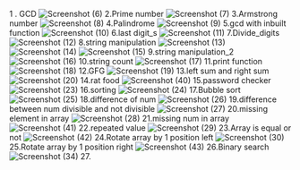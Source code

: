 1 . GCD
![Screenshot (6)](https://github.com/user-attachments/assets/ac43b77c-bb36-450e-9aab-9b9eaf4b3411)
2.Prime number
![Screenshot (7)](https://github.com/user-attachments/assets/6a1edd37-b387-4c05-b2d5-d2c7e523846e)
3.Armstrong number
![Screenshot (8)](https://github.com/user-attachments/assets/c7cd45e4-f478-4b49-8ad9-f93797c7c3bf)
4.Palindrome
![Screenshot (9)](https://github.com/user-attachments/assets/d9c57006-ad30-4d0f-99ac-e32097958bfd)
5.gcd with inbuilt function
![Screenshot (10)](https://github.com/user-attachments/assets/1af7181b-991e-4ca8-a408-34eb8925f144)
6.last digit_s
![Screenshot (11)](https://github.com/user-attachments/assets/78b3bf32-ae7f-4ee2-9ca5-18ed81b9a477)
7.Divide_digits
![Screenshot (12)](https://github.com/user-attachments/assets/888e6e06-a78b-4d84-bb86-f14eae5e5a7b)
8.string manipulation
![Screenshot (13)](https://github.com/user-attachments/assets/5c3d0ef1-ca2f-4d87-9852-0ed56ee684d0)
![Screenshot (14)](https://github.com/user-attachments/assets/b8b3441f-19d6-4969-8701-8dd644d74c0a)
![Screenshot (15)](https://github.com/user-attachments/assets/bbdc0ed0-039b-42f9-88ed-015483de05c6)
9.string manipulation_2
![Screenshot (16)](https://github.com/user-attachments/assets/2202548f-135b-4510-a438-16db907791f0)
10.string count
![Screenshot (17)](https://github.com/user-attachments/assets/7a1d6227-2de7-49b7-907d-182cfbe91252)
11.print function
![Screenshot (18)](https://github.com/user-attachments/assets/6617ba09-24e4-41b7-bc20-8fc7800392da)
12.GFG
![Screenshot (19)](https://github.com/user-attachments/assets/0a070452-3b26-4322-993c-593ad53131ab)
13.left sum and right sum
![Screenshot (20)](https://github.com/user-attachments/assets/1c2d2036-37f1-4003-906a-cb62ae1161de)
14.rat food
![Screenshot (40)](https://github.com/user-attachments/assets/431600cf-65d6-4938-8f20-33cd7cd371b9)
15.password checker
![Screenshot (23)](https://github.com/user-attachments/assets/2dde207f-c899-4924-bfb4-445202234061)
16.sorting
![Screenshot (24)](https://github.com/user-attachments/assets/ff31646c-1778-4c12-ab33-0518a189e28e)
17.Bubble sort
![Screenshot (25)](https://github.com/user-attachments/assets/a50b6bf2-037d-4593-a558-10b738272b2b)
18.difference of num
![Screenshot (26)](https://github.com/user-attachments/assets/dbfeefaa-1455-4158-8174-b0d626f77aaf)
19.difference between num divisible  and not divisible
![Screenshot (27)](https://github.com/user-attachments/assets/5353a780-0442-4c26-ae04-9f65da9aada5)
20.missing element in array
![Screenshot (28)](https://github.com/user-attachments/assets/5c7f9791-30ec-47c6-9eda-49993727c5f4)
21.missing num in array
![Screenshot (41)](https://github.com/user-attachments/assets/d2c21073-e99e-4365-b9c7-44199764b959)
22.repeated value
![Screenshot (29)](https://github.com/user-attachments/assets/bbe8ec96-1f63-4ad6-a707-438a6304f7d4)
23.Array is equal or not
![Screenshot (42)](https://github.com/user-attachments/assets/29f50634-83d9-452a-bd21-106c498318d4)
24.Rotate array by  1 position left
![Screenshot (30)](https://github.com/user-attachments/assets/c721f4bb-1436-461a-bd33-8b9d98fb879d)
25.Rotate array by  1 position right
![Screenshot (43)](https://github.com/user-attachments/assets/f39e6ed0-b324-4461-942e-e4e01aa889f7)
26.Binary search
![Screenshot (34)](https://github.com/user-attachments/assets/c0348c78-fe8d-4d85-ac3c-e68c35f44385)
27.







